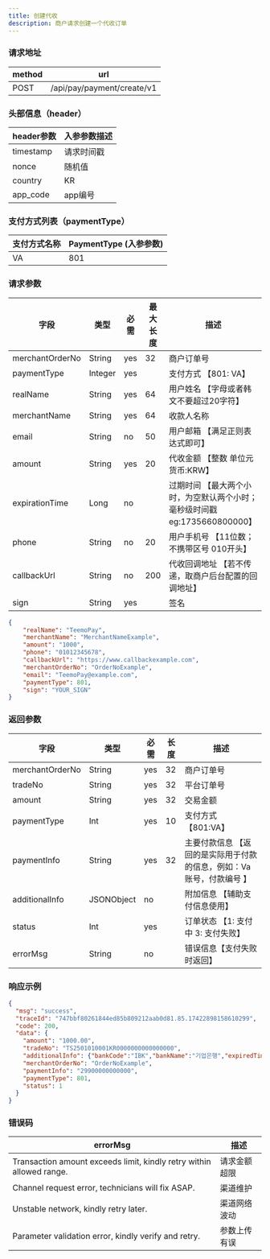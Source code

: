 ```yaml
---
title: 创建代收
description: 商户请求创建一个代收订单
---
```


### 请求地址

| method | url                        |
| ------ | -------------------------- |
| POST   | /api/pay/payment/create/v1 |

### 头部信息（header）

| header参数                  | 入参参数描述 |
|---------------------------|--------|
| timestamp                 | 请求时间戳  |
| nonce                     | 随机值    |
| country                   | KR     |
| app_code                  | app编号  |

### 支付方式列表（paymentType）

| 支付方式名称 | PaymentType (入参参数) |
|-------|--------------------|
| VA    | 801                |


### 请求参数

| 字段              | 类型      | 必需  | 最大长度 | 描述                                              |
|-----------------|---------|-----|------|-------------------------------------------------|
| merchantOrderNo | String  | yes | 32   | 商户订单号                                           |
| paymentType     | Integer | yes |      | 支付方式 【801: VA】                                  |
| realName        | String  | yes | 64   | 用户姓名 【字母或者韩文不要超过20字符】                           |
| merchantName    | String  | yes | 64   | 收款人名称                                           |
| email           | String  | no  | 50   | 用户邮箱 【满足正则表达式即可】                                |
| amount          | String  | yes | 20   | 代收金额 【整数 单位元 货币:KRW】                            |
| expirationTime  | Long    | no  |      | 过期时间 【最大两个小时，为空默认两个小时； 毫秒级时间戳 eg:1735660800000】 |
| phone           | String  | no  | 20   | 用户手机号 【11位数；不携带区号 010开头】                        |
| callbackUrl     | String  | no  | 200  | 代收回调地址 【若不传递，取商户后台配置的回调地址】                      |
| sign            | String  | yes |      | 签名                                              |


```json title="请求示例"
{
    "realName": "TeemoPay",
    "merchantName": "MerchantNameExample",
    "amount": "1000",
    "phone": "01012345678",
    "callbackUrl": "https://www.callbackexample.com",
    "merchantOrderNo": "OrderNoExample",
    "email": "TeemoPay@example.com",
    "paymentType": 801,
    "sign": "YOUR_SIGN"
}
```

### 返回参数

| 字段            | 类型       | 必需  | 长度 | 描述                                    |
| --------------- | ---------- |-----| ---- |---------------------------------------|
| merchantOrderNo | String     | yes | 32   | 商户订单号                                 |
| tradeNo         | String     | yes | 32   | 平台订单号                                 |
| amount          | String     | yes | 32   | 交易金额                                  |
| paymentType     | Int        | yes | 10   | 支付方式 【801:VA】                         |
| paymentInfo     | String     | yes | 32   | 主要付款信息 【返回的是实际用于付款的信息，例如：Va 账号，付款编号 】 |
| additionalInfo  | JSONObject | no  |      | 附加信息 【辅助支付信息使用】                       |
| status          | Int        | yes |    | 订单状态 【1: 支付中  3: 支付失败】                |
| errorMsg        | String     | no  |    | 错误信息【支付失败时返回】                         |


### 响应示例

```json
{
  "msg": "success",
  "traceId": "747bbf80261844ed85b809212aab0d81.85.17422898158610299",
  "code": 200,
  "data": {
    "amount": "1000.00",
    "tradeNo": "TS2501010001KR0000000000000000",
    "additionalInfo": {"bankCode":"IBK","bankName":"기업은행","expiredTime":1761022567000},
    "merchantOrderNo": "OrderNoExample",
    "paymentInfo": "29900000000000",
    "paymentType": 801,
    "status": 1
  }
}
```



### 错误码

| errorMsg                                | 描述     |
| ------------------------------------------- |--------|
| Transaction amount exceeds limit, kindly retry within allowed range. | 请求金额超限 |
| Channel request error, technicians will fix ASAP. | 渠道维护   |
| Unstable network, kindly retry later. | 渠道网络波动 |
| Parameter validation error, kindly verify and retry. | 参数上传有误 |
